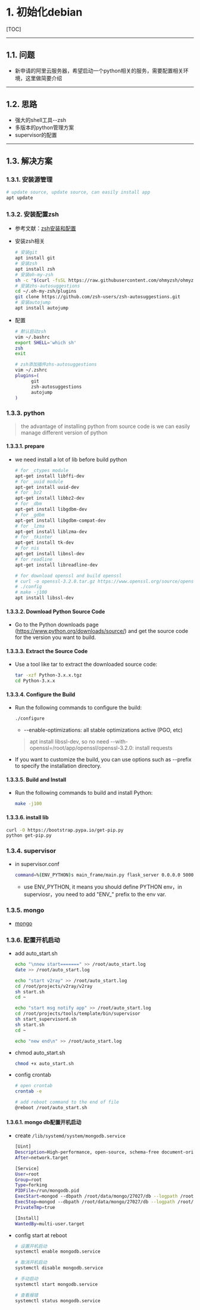 # 1. 初始化debian

[TOC]

------------------------------------------------------------------------------

## 1.1. 问题

* 新申请的阿里云服务器，希望启动一个python相关的服务，需要配置相关环境，这里做简要介绍

------------------------------------------------------------------------------

## 1.2. 思路

* 强大的shell工具--zsh
* 多版本的python管理方案
* supervisor的配置

------------------------------------------------------------------------------

## 1.3. 解决方案

### 1.3.1. 安装源管理

  ~~~sh
  # update source, update source, can easily install app
  apt update
  ~~~

### 1.3.2. 安装配置zsh

* 参考文献：[zsh安装和配置](https://www.bilibili.com/video/BV1sv41147FS/?spm_id_from=333.999.0.0&vd_source=a2b56472ff2d43bd075e1fbe889ebd9a)

* 安装zsh相关

    ~~~sh
    # 安装git
    apt install git
    # 安装zsh
    apt install zsh
    # 安装oh-my-zsh
    sh -c "$(curl -fsSL https://raw.githubusercontent.com/ohmyzsh/ohmyzsh/master/tools/install.sh)"
    # 安装zhs-autosuggestions
    cd ~/.oh-my-zsh/plugins
    git clone https://github.com/zsh-users/zsh-autosuggestions.git
    # 安装autojump
    apt install autojump
    ~~~

* 配置

    ~~~sh
    # 默认启动zsh
    vim ~/.bashrc
    export SHELL='which sh'
    zsh
    exit

    # zsh添加插件zhs-autosuggestions
    vim ~/.zshrc
    plugins=(
          git
          zsh-autosuggestions
          autojump
    )
    ~~~

### 1.3.3. python

> the advantage of installing python from source code is we can easily manage different version of python

#### 1.3.3.1. prepare

* we need install a lot of lib before build python

  ~~~sh
  # for _ctypes module
  apt-get install libffi-dev
  # for _uuid module
  apt-get install uuid-dev
  # for _bz2
  apt-get install libbz2-dev
  # for _dbm
  apt-get install libgdbm-dev
  # for _gdbm
  apt-get install libgdbm-compat-dev
  # for _lzma
  apt-get install liblzma-dev
  # for _tkinter
  apt-get install tk-dev
  # for nis
  apt-get install libnsl-dev
  # for readline
  apt-get install libreadline-dev

  # for download openssl and build openssl
  # curl -o openssl-3.2.0.tar.gz https://www.openssl.org/source/openssl-3.2.0.tar.gz
  # ./config
  # make -j100
  apt install libssl-dev

  ~~~

#### 1.3.3.2. Download Python Source Code

* Go to the Python downloads page (<https://www.python.org/downloads/source/>) and get the source code for the version you want to build.

#### 1.3.3.3. Extract the Source Code

* Use a tool like tar to extract the downloaded source code:

  ~~~sh
  tar -xzf Python-3.x.x.tgz
  cd Python-3.x.x
  ~~~

#### 1.3.3.4. Configure the Build

* Run the following commands to configure the build:

  ~~~sh
  ./configure
  ~~~

  * --enable-optimizations: all stable optimizations active (PGO, etc)
  > apt install libssl-dev, so no need --with-openssl=/root/app/openssl/openssl-3.2.0: install requests

* If you want to customize the build, you can use options such as --prefix to specify the installation directory.

#### 1.3.3.5. Build and Install

* Run the following commands to build and install Python:

  ~~~sh
  make -j100
  ~~~

#### 1.3.3.6. install lib

~~~sh
curl -O https://bootstrap.pypa.io/get-pip.py
python get-pip.py
~~~

### 1.3.4. supervisor

* in supervisor.conf

  ~~~sh
  command=%(ENV_PYTHON)s main_frame/main.py flask_server 0.0.0.0 5000
  ~~~

  * use ENV_PYTHON, it means you should define PYTHON env，in superviosr，you need to add "ENV_" prefix to the env var.
  
### 1.3.5. mongo

* [mongo](https://www.mongodb.com/docs/manual/tutorial/install-mongodb-on-debian-tarball/)

### 1.3.6. 配置开机启动

* add auto_start.sh

  ~~~sh
  echo "\nnew start=======" >> /root/auto_start.log
  date >> /root/auto_start.log

  echo "start v2ray" >> /root/auto_start.log
  cd /root/projects/v2ray/v2ray
  sh start.sh
  cd ~

  echo "start msg notify app" >> /root/auto_start.log
  cd /root/projects/tools/template/bin/supervisor
  sh start_supervisord.sh
  sh start.sh
  cd ~

  echo "new end\n" >> /root/auto_start.log
  ~~~

* chmod auto_start.sh

  ~~~sh
  chmod +x auto_start.sh
  ~~~

* config crontab

  ~~~sh
  # open crontab
  crontab -e

  # add reboot command to the end of file
  @reboot /root/auto_start.sh
  ~~~

#### 1.3.6.1. mongo db配置开机启动

* create `/lib/systemd/system/mongodb.service`

  ~~~sh
  [Uint]
  Description=High-performance, open-source, schema-free document-oriented database
  After=network.target

  [Service]
  User=root
  Group=root
  Type=forking
  PIDFile=/run/mongodb.pid
  ExecStart=mongod --dbpath /root/data/mongo/27027/db --logpath /root/data/mongo/27027/log/mongod.log --port 27027 --fork --pidfilepath /run/mongodb.pid
  ExecStop=mongod --dbpath /root/data/mongo/27027/db --logpath /root/data/mongo/27027/log/mongod.log --port 27027 --fork --shutdown
  PrivateTmp=true

  [Install]
  WantedBy=multi-user.target
  ~~~

* config start at reboot

  ~~~sh
  # 设置开机启动
  systemctl enable mongodb.service

  # 取消开机启动
  systemctl disable mongodb.service

  # 手动启动
  systemctl start mongodb.service

  # 查看报错
  systemctl status mongodb.service
  ~~~
